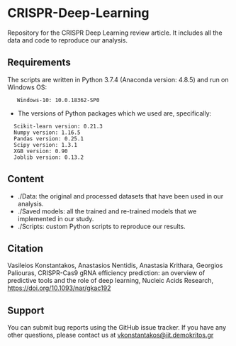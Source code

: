 # CRISPR-Deep-Learning
Repository for the CRISPR Deep Learning review article. It includes all the data and code to reproduce our analysis.


## Requirements
The scripts are written in Python 3.7.4 (Anaconda version: 4.8.5) and run on Windows OS:
```
   Windows-10: 10.0.18362-SP0
```
- The versions of Python packages which we used are, specifically:
```
  Scikit-learn version: 0.21.3
  Numpy version: 1.16.5
  Pandas version: 0.25.1
  Scipy version: 1.3.1
  XGB version: 0.90
  Joblib version: 0.13.2
```

## Content
- ./Data: the original and processed datasets that have been used in our analysis.
- ./Saved models: all the trained and re-trained models that we implemented in our study.
- ./Scripts: custom Python scripts to reproduce our results.

## Citation
Vasileios Konstantakos, Anastasios Nentidis, Anastasia Krithara, Georgios Paliouras, CRISPR-Cas9 gRNA efficiency prediction: an overview of predictive tools and the role of deep learning, Nucleic Acids Research, https://doi.org/10.1093/nar/gkac192

## Support
You can submit bug reports using the GitHub issue tracker. If you have any other questions, please contact us at vkonstantakos@iit.demokritos.gr
